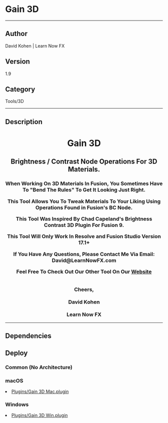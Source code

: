 # Gain 3D
___

## Author
David Kohen | Learn Now FX

## Version
1.9

## Category
Tools/3D

___

## Description
<center>
<p><h1>Gain 3D</h1></p>
<p><h2>Brightness / Contrast Node Operations For 3D Materials.</p>
<h3>
<p>When Working On 3D Materials In Fusion, You Sometimes Have To "Bend The Rules" To Get It Looking Just Right.</p>
<p>This Tool Allows You To Tweak Materials To Your Liking Using Operations Found in Fusion's BC Node.</p>
<p>This Tool Was Inspired By Chad Capeland's Brightness Contrast 3D Plugin For Fusion 9.</p>
<p>This Tool Will Only Work In Resolve and Fusion Studio Version 17.1+</p>
<p>If You Have Any Questions, Please Contact Me Via Email: David@LearnNowFX.com</p>
<p>Feel Free To Check Out Our Other Tool On Our <a href="https://learnnowfx.com">Website</a></p>
<p></p>
<p></p>
<p></p>
<br>Cheers,</br>
<br>David Kohen</br>
<br>Learn Now FX</br>
</h3>

</center>

___

## Dependencies

## Deploy

### Common (No Architecture)

<ul>
</ul>

### macOS

<li><a href="https://gitlab.com/WeSuckLess/Reactor/-/blob/master/Atoms/com.LearnNowFX.Gain3D/Mac/Plugins/Gain 3D Mac.plugin?ref_type=heads">Plugins/Gain 3D Mac.plugin</a></li>

### Windows

<li><a href="https://gitlab.com/WeSuckLess/Reactor/-/blob/master/Atoms/com.LearnNowFX.Gain3D/Windows/Plugins/Gain 3D Win.plugin?ref_type=heads">Plugins/Gain 3D Win.plugin</a></li>
